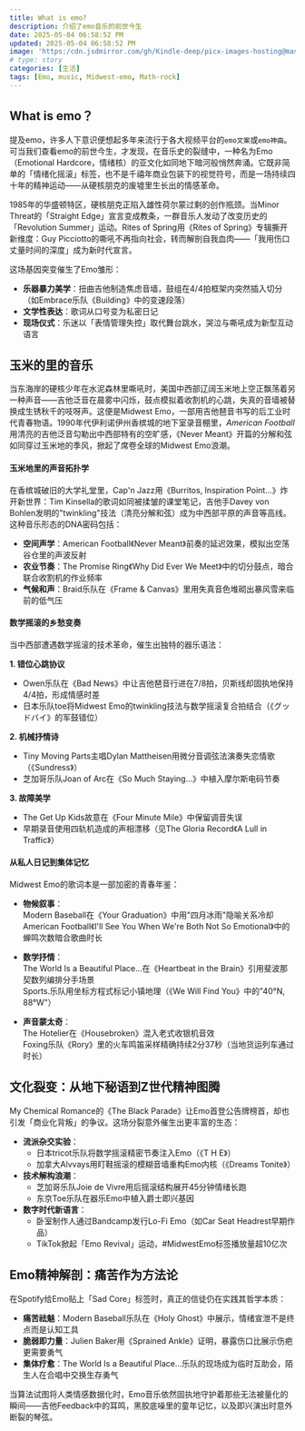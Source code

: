```yaml
---
title: What is emo?
description: 介绍了emo音乐的前世今生
date: 2025-05-04 06:58:52 PM
updated: 2025-05-04 06:58:52 PM
image: 'https:/cdn.jsdmirror.com/gh/Kindle-deep/picx-images-hosting@master/what-is-emo.png'
# type: story
categories: [生活]
tags: [Emo, music, Midwest-emo, Math-rock]
---
```

## **What is emo**？
提及emo，许多人下意识便想起多年来流行于各大视频平台的`emo文案`或`emo神曲`。可当我们查看emo的前世今生，才发现，在音乐史的裂缝中，一种名为Emo（Emotional Hardcore，情绪核）的亚文化如同地下暗河般悄然奔涌。它既非简单的「情绪化摇滚」标签，也不是千禧年商业包装下的视觉符号，而是一场持续四十年的精神运动——从硬核朋克的废墟里生长出的情感革命。

1985年的华盛顿特区，硬核朋克正陷入雄性荷尔蒙过剩的创作瓶颈。当Minor Threat的「Straight Edge」宣言变成教条，一群音乐人发动了改变历史的「Revolution Summer」运动。Rites of Spring用《Rites of Spring》专辑撕开新维度：Guy Picciotto的嘶吼不再指向社会，转而解剖自我血肉——「我用伤口丈量时间的深度」成为新时代宣言。

这场基因突变催生了Emo雏形：
- **乐器暴力美学**：扭曲吉他制造焦虑音墙，鼓组在4/4拍框架内突然插入切分（如Embrace乐队《Building》中的变速段落）
- **文学性表达**：歌词从口号变为私密日记
- **现场仪式**：乐迷以「表情管理失控」取代舞台跳水，哭泣与嘶吼成为新型互动语言

## **玉米的里的音乐**
当东海岸的硬核少年在水泥森林里嘶吼时，美国中西部辽阔玉米地上空正飘荡着另一种声音——吉他泛音在晨雾中闪烁，鼓点模拟着收割机的心跳，失真的音墙被替换成生锈秋千的吱呀声。这便是Midwest Emo，一部用吉他琶音书写的后工业时代青春物语。1990年代伊利诺伊州香槟城的地下室录音棚里，*American Football*用清亮的吉他泛音勾勒出中西部特有的空旷感，《Never Meant》开篇的分解和弦如同穿过玉米地的季风，掀起了席卷全球的Midwest Emo浪潮。

#### **玉米地里的声音拓扑学**
在香槟城破旧的大学礼堂里，Cap'n Jazz用《Burritos, Inspiration Point...》炸开新世界：Tim Kinsella的歌词如同被揉皱的课堂笔记，吉他手Davey von Bohlen发明的"twinkling"技法（清亮分解和弦）成为中西部平原的声音等高线。这种音乐形态的DNA密码包括：

- **空间声学**：American Football《Never Meant》前奏的延迟效果，模拟出空荡谷仓里的声波反射
- **农业节奏**：The Promise Ring《Why Did Ever We Meet》中的切分鼓点，暗合联合收割机的作业频率
- **气候和声**：Braid乐队在《Frame & Canvas》里用失真音色堆砌出暴风雪来临前的低气压

#### **数学摇滚的乡愁变奏**
当中西部遭遇数学摇滚的技术革命，催生出独特的器乐语法：

**1. 错位心跳协议**  
- Owen乐队在《Bad News》中让吉他琶音行进在7/8拍，贝斯线却固执地保持4/4拍，形成情感时差  
- 日本乐队toe将Midwest Emo的twinkling技法与数学摇滚复合拍结合（《グッドバイ》的军鼓错位）  

**2. 机械抒情诗**  
- Tiny Moving Parts主唱Dylan Mattheisen用微分音调弦法演奏失恋情歌（《Sundress》）  
- 芝加哥乐队Joan of Arc在《So Much Staying...》中植入摩尔斯电码节奏  

**3. 故障美学**  
- The Get Up Kids故意在《Four Minute Mile》中保留调音失误  
- 早期录音使用四轨机造成的声相漂移（见The Gloria Record《A Lull in Traffic》）  

#### **从私人日记到集体记忆**
Midwest Emo的歌词本是一部加密的青春年鉴：

- **物候叙事**：  
  Modern Baseball在《Your Graduation》中用"四月冰雨"隐喻关系冷却  
  American Football《I'll See You When We're Both Not So Emotional》中的蝉鸣次数暗合歌曲时长  

- **数学抒情**：  
  The World Is a Beautiful Place...在《Heartbeat in the Brain》引用斐波那契数列编排分手场景  
  Sports.乐队用坐标方程式标记小镇地理（《We Will Find You》中的"40°N, 88°W"）  

- **声音蒙太奇**：  
  The Hotelier在《Housebroken》混入老式收银机音效  
  Foxing乐队《Rory》里的火车鸣笛采样精确持续2分37秒（当地货运列车通过时长） 

## **文化裂变：从地下秘语到Z世代精神图腾**
My Chemical Romance的《The Black Parade》让Emo首登公告牌榜首，却也引发「商业化背叛」的争议。这场分裂意外催生出更丰富的生态：

- **流派杂交实验**：  
  - 日本tricot乐队将数学摇滚精密节奏注入Emo（《T H E》）
  - 加拿大Alvvays用盯鞋摇滚的模糊音墙重构Emo内核（《Dreams Tonite》）
- **技术解构浪潮**：  
  - 芝加哥乐队Joie de Vivre用后摇滚结构展开45分钟情绪长跑
  - 东京Toe乐队在器乐Emo中植入爵士即兴基因
- **数字时代新语言**：  
  - 卧室制作人通过Bandcamp发行Lo-Fi Emo（如Car Seat Headrest早期作品）
  - TikTok掀起「Emo Revival」运动，#MidwestEmo标签播放量超10亿次

## **Emo精神解剖：痛苦作为方法论**
在Spotify给Emo贴上「Sad Core」标签时，真正的信徒仍在实践其哲学本质：
- **痛苦祛魅**：Modern Baseball乐队在《Holy Ghost》中展示，情绪宣泄不是终点而是认知工具
- **脆弱即力量**：Julien Baker用《Sprained Ankle》证明，暴露伤口比展示伤疤更需要勇气
- **集体疗愈**：The World Is a Beautiful Place...乐队的现场成为临时互助会，陌生人在合唱中交换生存勇气

当算法试图将人类情感数据化时，Emo音乐依然固执地守护着那些无法被量化的瞬间——吉他Feedback中的耳鸣，黑胶底噪里的童年记忆，以及即兴演出时意外断裂的琴弦。

